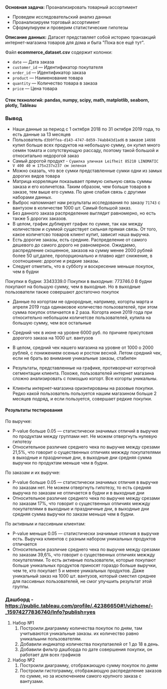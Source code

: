 
**Основная задача:**
Проанализировать товарный ассортимент

- Проведем исследовательский анализ данных
- Проанализируем торговый ассортимент
- Сформулируем и проверим статистические гипотезы

**Описание данных:**
Датасет представляет собой историю транзакций интернет-магазина товаров для дома и быта "Пока все ещё тут".

Файл **ecommerce_dataset.csv** содержит колонки:

- `date` — Дата заказа
- `customer_id` — Идентификатор покупателя
- `order_id` — Идентификатор заказа
- `product` — Наименование товара
- `quantity` — Количество товара в заказа
- `price` — Цена товара

#### Стек технологий: pandas, numpy, scipy, math, matplotlib, seaborn, plotly, Tableau

### Вывод

- Наши данные за период с 1 октября 2018 по 31 октября 2019 года, то есть данные за 13 месяцев
- Пользователь `d3b9ffea-d143-4747-8d59-74ab843d1ad6` в заказе `14698` купил больше всех продуктов на небольшую сумму, он купил много семян томата и сопутствующую рассаду, поэтому такой большой и относитально недорогой заказ
- Самый дорогой продукт - `Сушилка уличная Leifheit 85210 LINOMATIC V 400 40 м 175х237х237 см зеленая`
- Можно сказать, что все сумки представленные сумки одни из замых дорогих видов товара
- Матрица корреляции показывает прямую сильную связь суммы заказа и его количетсва. Таким образом, чем больше товаров в заказе, тем выше его сумма. По цене слабая связь с другими наборами данных. 
- Выброс напоминает нам результаты исследования по заказу `71743`  с вантузом в количестве 1000 шт. Самый большой заказ. 
- Без данного заказа распределение выглядит равномерно, но есть также 5 дорогих заказов.
- В целом, график дублирует график по сумме, так как между количеством и суммой существует сильная прямая связь. От того, какое количетсво товаров клиент купит, зависит наша выручка. 
- Есть дорогие заказы, есть средние. Распределение от самого дешевого до самого дорого не равномерное. Ожидаемо, распредление скошенное, заказов на сумму менее 2000 рублей более 50 шт,далее, пропорционально и плавно идет снижение, в соотношение: дорогие и редкие заказы. 
- Следует отметить, что в субботу и воскресение меньше покупок, чем в будни


Покупки в будни: 3343339.0
Покупки в выходные: 773746.0
В будни покупают на большую сумму, чем в выходные. Но в выходные пользователи также совершают достаточно покупок

- Данные по когортам не однородные, например, когорты марта и апреля 2019 года одинаковое количество пользователей, при этом сумма покупок отличается в 2 раза. Когорта июня 2019 года при относительно небольшом количетсве пользователей, купила на большую сумму, чем все остальные
- Средний чек в июне на уровне 6000 руб. по причине присутсвия дорогого заказа на 1000 шт. вантузов
- В целом, средний чек нашего магазина на уровне от 1000 о 2000 рублей, с понижением осенью и ростом весной. Летом средний чек, если не брать во внимание уникальные заказы, стабилен


- Результаты, представленные на графике, противоречат когортной сегментации клиента. Похоже, пользователей интернет магазина сложно анализировать с помощью когорт. Все когорты уникальны. 
- Клиенты интернет-магазина ориэнтированы на разовые покупки. Редко какой пользователь пользуется нашим магазином больше 2 месяцев подряд, и если пользуется, совершает редкие покупки. 


#### Результаты тестирования 
По выручке: 
- P-value больше 0.05 — статистически значимых отличий в выручке по продуктам между группами нет. Не можем отвергнуть нулевую гипотезу
- Относительное различие среднего чека по выручке между срезами 21,5%, что говорит о существенных отличиях межжду покупателями в выходные и праздничные дни, в выходные дни средняя сумма выручки по продуктам меньше чем в будни. 


По заказам и их выручке:
- P-value больше 0.05 — статистически значимых отличия в выручке по заказам нет. Не можем отвергнуть гипотезу, то есть средняя выручка по заказам не отличается в будни и в выходные дни
- Относительное различие среднего чека по выручке между срезами по заказам 17%, что говорит о существенных отличиях межжду покупателями в выходные и праздничные дни, в выходные дни средняя сумма выручки по заказм меньше чем в будни. 


По активным и пассивным клиентам: 
- P-value меньше 0.05 — статистически значимые отличия в выручке есть. Выручка клиентов с разным набором уникальных продуктов отличается
- Относительное различие среднего чека по выручке между срезами по заказам 39,6%, что говорит о существенных отличиях межжду покупателями. То есть активные пользователи, которые покупают больше уникальных продуктов приносят гораздо больше выручки, чем те, кто покупает 5 и менее уникальных продуктов. Даже уникальный заказ на 1000 шт. вантузов, который сместил среднее для пассивных пользователей, не смог улучшить результат этой группы. 


### Дашборд - https://public.tableau.com/profile/.42386650#!/vizhome/-_15974277836740/Info?publish=yes
 
1. Набор №1
    1. Построили диаграмму количества покупок по дням, там учитываются уникальные заказы. их количество равно уникальынм пользователям.
    2. Добавили индикатор количества покупатаелей от 1 до 18 в день. 
    3. Добавили фильтр дашборда по дате совершения покупки, он работает для всех графиков
2. Набор №2
    1. Построили диаграмму, отображающую сумму покупок по дням
    2. Построили гистограмму, отображающую распределение заказов по сумме, но за исключением самого крупного заказа с вантузами. 
